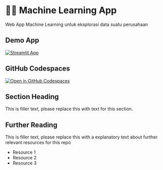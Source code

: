 # 🐱‍👤 Machine Learning App 

Web App Machine Learning untuk eksplorasi data suatu perusahaan

## Demo App

[![Streamlit App](https://static.streamlit.io/badges/streamlit_badge_black_white.svg)](https://nabil-ml.streamlit.app/)

## GitHub Codespaces

[![Open in GitHub Codespaces](https://github.com/codespaces/badge.svg)](https://codespaces.new/streamlit/app-starter-kit?quickstart=1)

## Section Heading

This is filler text, please replace this with text for this section.

## Further Reading

This is filler text, please replace this with a explanatory text about further relevant resources for this repo
- Resource 1
- Resource 2
- Resource 3
